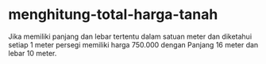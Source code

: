 # menghitung-total-harga-tanah
Jika memiliki panjang dan lebar tertentu dalam satuan meter dan diketahui setiap 1 meter persegi memiliki harga 750.000 dengan Panjang 16 meter dan lebar 10 meter.
